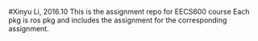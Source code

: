 #Xinyu Li, 2016.10
This is the assignment repo for EECS600 course
Each pkg is ros pkg and includes the assignment for the corresponding assignment.

